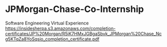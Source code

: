 # JPMorgan-Chase-Co-Internship
Software Engineering Virtual Experience   
https://insidesherpa.s3.amazonaws.com/completion-certificates/JP%20Morgan/R5iK7HMxJGBgaSbvk_JPMorgan%20Chase_Ncg5KTqZa8YoSqsio_completion_certificate.pdf
